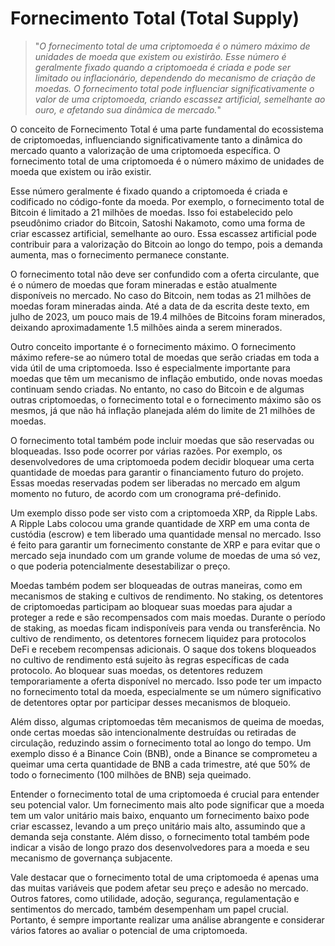 # Fornecimento Total (Total Supply)

>"*O fornecimento total de uma criptomoeda é o número máximo de unidades de moeda que existem ou existirão. Esse número é geralmente fixado quando a criptomoeda é criada e pode ser limitado ou inflacionário, dependendo do mecanismo de criação de moedas. O fornecimento total pode influenciar significativamente o valor de uma criptomoeda, criando escassez artificial, semelhante ao ouro, e afetando sua dinâmica de mercado.*"

O conceito de Fornecimento Total é uma parte fundamental do ecossistema de criptomoedas, influenciando significativamente tanto a dinâmica do mercado quanto a valorização de uma criptomoeda específica. O fornecimento total de uma criptomoeda é o número máximo de unidades de moeda que existem ou irão existir.

Esse número geralmente é fixado quando a criptomoeda é criada e codificado no código-fonte da moeda. Por exemplo, o fornecimento total de Bitcoin é limitado a 21 milhões de moedas. Isso foi estabelecido pelo pseudônimo criador do Bitcoin, Satoshi Nakamoto, como uma forma de criar escassez artificial, semelhante ao ouro. Essa escassez artificial pode contribuir para a valorização do Bitcoin ao longo do tempo, pois a demanda aumenta, mas o fornecimento permanece constante.

O fornecimento total não deve ser confundido com a oferta circulante, que é o número de moedas que foram mineradas e estão atualmente disponíveis no mercado. No caso do Bitcoin, nem todas as 21 milhões de moedas foram mineradas ainda. Até a data de da escrita deste texto, em julho de 2023, um pouco mais de 19.4 milhões de Bitcoins foram minerados, deixando aproximadamente 1.5 milhões ainda a serem minerados.

Outro conceito importante é o fornecimento máximo. O fornecimento máximo refere-se ao número total de moedas que serão criadas em toda a vida útil de uma criptomoeda. Isso é especialmente importante para moedas que têm um mecanismo de inflação embutido, onde novas moedas continuam sendo criadas. No entanto, no caso do Bitcoin e de algumas outras criptomoedas, o fornecimento total e o fornecimento máximo são os mesmos, já que não há inflação planejada além do limite de 21 milhões de moedas.

O fornecimento total também pode incluir moedas que são reservadas ou bloqueadas. Isso pode ocorrer por várias razões. Por exemplo, os desenvolvedores de uma criptomoeda podem decidir bloquear uma certa quantidade de moedas para garantir o financiamento futuro do projeto. Essas moedas reservadas podem ser liberadas no mercado em algum momento no futuro, de acordo com um cronograma pré-definido.

Um exemplo disso pode ser visto com a criptomoeda XRP, da Ripple Labs. A Ripple Labs colocou uma grande quantidade de XRP em uma conta de custódia (escrow) e tem liberado uma quantidade mensal no mercado. Isso é feito para garantir um fornecimento constante de XRP e para evitar que o mercado seja inundado com um grande volume de moedas de uma só vez, o que poderia potencialmente desestabilizar o preço.

Moedas também podem ser bloqueadas de outras maneiras, como em mecanismos de staking e cultivos de rendimento. No staking, os detentores de criptomoedas participam ao bloquear suas moedas para ajudar a proteger a rede e são recompensados com mais moedas. Durante o período de staking, as moedas ficam indisponíveis para venda ou transferência. No cultivo de rendimento, os detentores fornecem liquidez para protocolos DeFi e recebem recompensas adicionais. O saque dos tokens bloqueados no cultivo de rendimento está sujeito às regras específicas de cada protocolo. Ao bloquear suas moedas, os detentores reduzem temporariamente a oferta disponível no mercado. Isso pode ter um impacto no fornecimento total da moeda, especialmente se um número significativo de detentores optar por participar desses mecanismos de bloqueio.

Além disso, algumas criptomoedas têm mecanismos de queima de moedas, onde certas moedas são intencionalmente destruídas ou retiradas de circulação, reduzindo assim o fornecimento total ao longo do tempo. Um exemplo disso é a Binance Coin (BNB), onde a Binance se comprometeu a queimar uma certa quantidade de BNB a cada trimestre, até que 50% de todo o fornecimento (100 milhões de BNB) seja queimado.

Entender o fornecimento total de uma criptomoeda é crucial para entender seu potencial valor. Um fornecimento mais alto pode significar que a moeda tem um valor unitário mais baixo, enquanto um fornecimento baixo pode criar escassez, levando a um preço unitário mais alto, assumindo que a demanda seja constante. Além disso, o fornecimento total também pode indicar a visão de longo prazo dos desenvolvedores para a moeda e seu mecanismo de governança subjacente.

Vale destacar que o fornecimento total de uma criptomoeda é apenas uma das muitas variáveis ​​que podem afetar seu preço e adesão no mercado. Outros fatores, como utilidade, adoção, segurança, regulamentação e sentimentos do mercado, também desempenham um papel crucial. Portanto, é sempre importante realizar uma análise abrangente e considerar vários fatores ao avaliar o potencial de uma criptomoeda.
